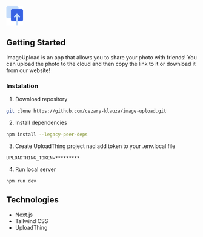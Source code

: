 ![logo](/public/logo-small.svg)

## Getting Started

ImageUpload is an app that allows you to share your photo with friends! You can upload the photo to the cloud and then copy the link to it or download it from our website!

### Instalation

1. Download repository 

```bash
git clone https://github.com/cezary-klauza/image-upload.git
```

2. Install dependencies

```bash
npm install --legacy-peer-deps
```

3. Create UploadThing project nad add token to your .env.local file

```env
UPLOADTHING_TOKEN=*********
```

4. Run local server

```bash
npm run dev
```

## Technologies

- Next.js
- Tailwind CSS
- UploadThing

